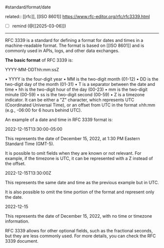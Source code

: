 #standard/format/date

related:: [[rfc]], [[ISO 8601]]
https://www.rfc-editor.org/rfc/rfc3339.html

- [ ] remind (@[[2025-03-06]])
___
RFC 3339 is a standard for defining a format for dates and times in a
machine-readable format. The format is based on [[ISO 8601]] and is commonly used
in APIs, logs, and other data exchanges.

**The basic format** of RFC 3339 is:

YYYY-MM-DDThh:mm:ssZ

• YYYY is the four-digit year
• MM is the two-digit month (01-12)
• DD is the two-digit day of the month (01-31)
• T is a separator between the date and time
• hh is the two-digit hour of the day (00-23)
• mm is the two-digit minute (00-59)
• ss is the two-digit second (00-59)
• Z is a timezone indicator. It can be either a "Z" character, which
represents UTC (Coordinated Universal Time), or an offset from UTC in the
format ±hh:mm (e.g., -06:00 for 6 hours behind UTC).

An example of a date and time in RFC 3339 format is:

2022-12-15T13:30:00-05:00

This represents the date of December 15, 2022, at 1:30 PM Eastern Standard
Time (GMT-5).

It is possible to omit fields when they are known or not relevant. For
example, if the timezone is UTC, it can be represented with a Z instead of
the offset.

2022-12-15T13:30:00Z

This represents the same date and time as the previous example but in UTC.

It is also possible to omit the time portion of the format and represent
only the date.

2022-12-15

This represents the date of December 15, 2022, with no time or timezone
information.

RFC 3339 allows for other optional fields, such as the fractional seconds,
but they are less commonly used. For more details, you can check the RFC
3339 document.
